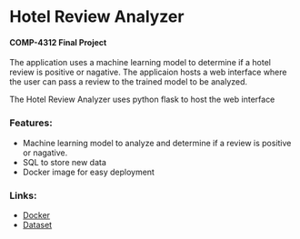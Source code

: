 # Hotel Review Analyzer
#### COMP-4312 Final Project
The application uses a machine learning model to determine if a hotel review is positive or nagative. The applicaion hosts a web interface where the user can pass a review to the trained model to be analyzed. 

The Hotel Review Analyzer uses python flask to host the web interface

### Features:
* Machine learning model to analyze and determine if a review is positive or nagative.
* SQL to store new data
* Docker image for easy deployment

### Links:
* [Docker](https://hub.docker.com/r/tmcphee/hotelreviews)
* [Dataset](https://www.kaggle.com/harmanpreet93/hotelreviews)
